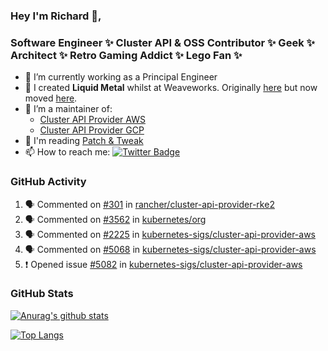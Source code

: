 ### Hey I'm Richard 👋, 

<h3 align="left">Software Engineer ✨ Cluster API & OSS Contributor ✨ Geek ✨ Architect ✨ Retro Gaming Addict ✨ Lego Fan ✨</h3>

- 🔭 I’m currently working as a Principal Engineer
- 📯 I created **Liquid Metal** whilst at Weaveworks. Originally [here](https://github.com/weaveworks-liquidmetal) but now moved [here](https://github.com/liquidmetal-dev).
- 👯 I’m a maintainer of:
  -  [Cluster API Provider AWS](https://github.com/kubernetes-sigs/cluster-api-provider-aws)
  -  [Cluster API Provider GCP](https://github.com/kubernetes-sigs/cluster-api-provider-gcp)
- 💬 I'm reading [Patch & Tweak](https://bjooks.com/products/patch-tweak-exploring-modular-synthesis)
- 📫 How to reach me: [![Twitter Badge](https://img.shields.io/badge/-@fruit_case-00acee?style=flat&logo=Twitter&logoColor=white)](https://twitter.com/intent/follow?screen_name=fruit_case "Follow on Twitter")

### GitHub Activity 

<!--START_SECTION:activity-->
1. 🗣 Commented on [#301](https://github.com/rancher/cluster-api-provider-rke2/pull/301#issuecomment-2268777870) in [rancher/cluster-api-provider-rke2](https://github.com/rancher/cluster-api-provider-rke2)
2. 🗣 Commented on [#3562](https://github.com/kubernetes/org/issues/3562#issuecomment-2268774621) in [kubernetes/org](https://github.com/kubernetes/org)
3. 🗣 Commented on [#2225](https://github.com/kubernetes-sigs/cluster-api-provider-aws/issues/2225#issuecomment-2263821689) in [kubernetes-sigs/cluster-api-provider-aws](https://github.com/kubernetes-sigs/cluster-api-provider-aws)
4. 🗣 Commented on [#5068](https://github.com/kubernetes-sigs/cluster-api-provider-aws/issues/5068#issuecomment-2263820063) in [kubernetes-sigs/cluster-api-provider-aws](https://github.com/kubernetes-sigs/cluster-api-provider-aws)
5. ❗ Opened issue [#5082](https://github.com/kubernetes-sigs/cluster-api-provider-aws/issues/5082) in [kubernetes-sigs/cluster-api-provider-aws](https://github.com/kubernetes-sigs/cluster-api-provider-aws)
<!--END_SECTION:activity-->

### GitHub Stats

[![Anurag's github stats](https://github-readme-stats.vercel.app/api?username=richardcase&count_private=true&show_icons=true)](https://github.com/anuraghazra/github-readme-stats)

[![Top Langs](https://github-readme-stats.vercel.app/api/top-langs/?username=richardcase&hide=html&layout=compact)](https://github.com/anuraghazra/github-readme-stats)
